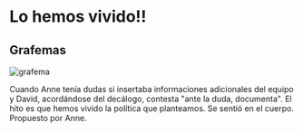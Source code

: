 # Lo hemos vivido!! 

## Grafemas

![grafema](https://github.com/docART/docs/blob/proceso/gr_hemos_vivido.jpg)

Cuando Anne tenía dudas si insertaba informaciones adicionales del equipo y David, acordándose del decálogo, contesta "ante la duda, documenta". El hito es que hemos vivido la política que planteamos. Se sentió en el cuerpo. Propuesto por Anne. 
